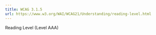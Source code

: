 ```yaml
---
title: WCAG 3.1.5
url: https://www.w3.org/WAI/WCAG21/Understanding/reading-level.html
---
```

Reading Level (Level AAA)
